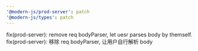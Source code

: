 ```yaml
---
'@modern-js/prod-server': patch
'@modern-js/types': patch
---
```


fix(prod-server): remove req bodyParser, let uesr parses body by themself.
fix(prod-server): 移除 req bodyParser, 让用户自行解析 body
